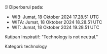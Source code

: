 ⏰ Diperbarui pada:
- WIB: Jumat, 18 Oktober 2024 17.28.51 UTC
- WITA: Jumat, 18 Oktober 2024 18.28.51 UTC
- WIT: Jumat, 18 Oktober 2024 19.28.51 UTC

Kutipan Inspiratif:
"Technology is not neutral."


Kategori: technology

